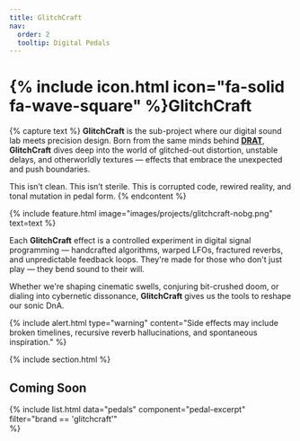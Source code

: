 ```yaml
---
title: GlitchCraft
nav:
  order: 2
  tooltip: Digital Pedals
---
```


# {% include icon.html icon="fa-solid fa-wave-square" %}GlitchCraft

{% capture text %}
**GlitchCraft** is the sub-project where our digital sound lab meets precision design. Born from the same minds behind [**DRAT**](/projects/drat), **GlitchCraft** dives deep into the world of glitched-out distortion, unstable delays, and otherworldly textures — effects that embrace the unexpected and push boundaries.

This isn’t clean. This isn’t sterile.
This is corrupted code, rewired reality, and tonal mutation in pedal form.
{% endcontent %}

{% include feature.html
  image="images/projects/glitchcraft-nobg.png"
  text=text
%}

Each **GlitchCraft** effect is a controlled experiment in digital signal programming — handcrafted algorithms, warped LFOs, fractured reverbs, and unpredictable feedback loops. They're made for those who don't just play — they bend sound to their will.

Whether we're shaping cinematic swells, conjuring bit-crushed doom, or dialing into cybernetic dissonance, **GlitchCraft** gives us the tools to reshape our sonic DnA.

{%
  include alert.html
  type="warning"
  content="Side effects may include broken timelines, recursive reverb hallucinations, and spontaneous inspiration."
%}

{% include section.html %}

## Coming Soon

{%
  include list.html
  data="pedals"
  component="pedal-excerpt"
  filter="brand == 'glitchcraft'"    
%}
